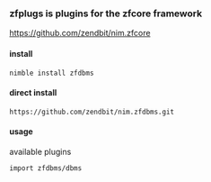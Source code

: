 ### zfplugs is plugins for the zfcore framework
https://github.com/zendbit/nim.zfcore

#### install
```
nimble install zfdbms
```

#### direct install
```
https://github.com/zendbit/nim.zfdbms.git
```

#### usage
available plugins
```
import zfdbms/dbms
```
